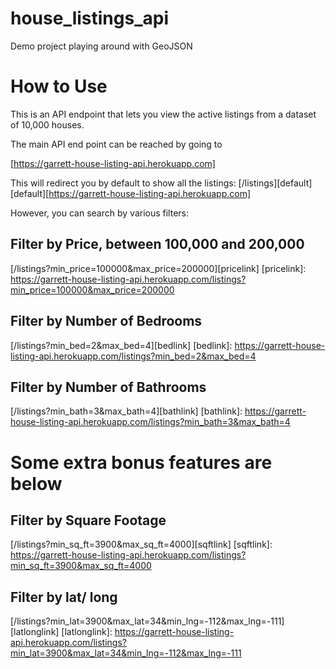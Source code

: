 # house_listings_api
Demo project playing around with GeoJSON

# How to Use
This is an API endpoint that lets you view the active listings from a dataset of 10,000 houses.

The main API end point can be reached by going to

[https://garrett-house-listing-api.herokuapp.com]

This will redirect you by default to show all the listings:
[/listings][default]
[default][https://garrett-house-listing-api.herokuapp.com]

However, you can search by various filters:
## Filter by Price, between 100,000 and 200,000
[/listings?min_price=100000&max_price=200000][pricelink]
[pricelink]: https://garrett-house-listing-api.herokuapp.com/listings?min_price=100000&max_price=200000

## Filter by Number of Bedrooms
[/listings?min_bed=2&max_bed=4][bedlink]
[bedlink]: https://garrett-house-listing-api.herokuapp.com/listings?min_bed=2&max_bed=4

## Filter by Number of Bathrooms
[/listings?min_bath=3&max_bath=4][bathlink]
[bathlink]: https://garrett-house-listing-api.herokuapp.com/listings?min_bath=3&max_bath=4

# Some extra bonus features are below
## Filter by Square Footage
[/listings?min_sq_ft=3900&max_sq_ft=4000][sqftlink]
[sqftlink]: https://garrett-house-listing-api.herokuapp.com/listings?min_sq_ft=3900&max_sq_ft=4000

## Filter by lat/ long 
[/listings?min_lat=3900&max_lat=34&min_lng=-112&max_lng=-111][latlonglink]
[latlonglink]: https://garrett-house-listing-api.herokuapp.com/listings?min_lat=3900&max_lat=34&min_lng=-112&max_lng=-111
